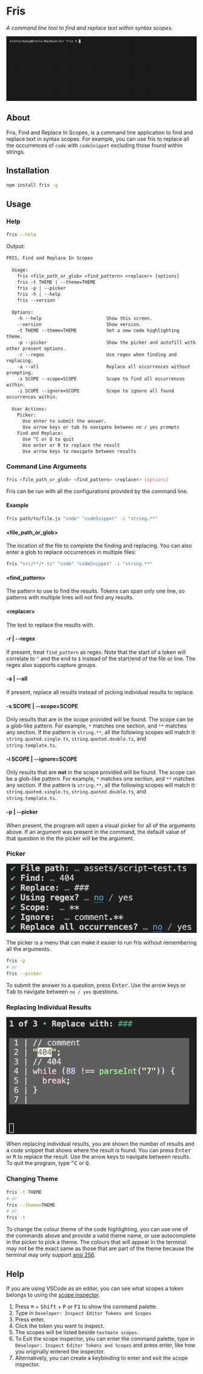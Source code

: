 # Fris

_A command line tool to find and replace text within syntax scopes._

![Example](assets/example.gif)

## About

Fris, Find and Replace In Scopes, is a command line application to find and replace text in syntax scopes. For example, you can use fris to replace all the occurrences of `code` with `codeSnippet` excluding those found within strings.

## Installation

```bash
npm install fris -g
```

## Usage

### Help

```bash
fris --help
```

Output:

```
FRIS, Find and Replace In Scopes

  Usage:
    fris <file_path_or_glob> <find_pattern> <replacer> [options]
    fris -t THEME | --theme=THEME
    fris -p | --picker
    fris -h | --help
    fris --version

  Options:
    -h --help                        Show this screen.
    --version                        Show version.
    -t THEME --theme=THEME           Set a new code highlighting theme.
    -p --picker                      Show the picker and autofill with other present options.
    -r --regex                       Use regex when finding and replacing.
    -a --all                         Replace all occurrences without prompting.
    -s SCOPE --scope=SCOPE           Scope to find all occurrences within.
    -i SCOPE --ignore=SCOPE          Scope to ignore all found occurrences within.

  User Actions:
    Picker:
      Use enter to submit the answer.
      Use arrow keys or tab to navigate between no / yes prompts
    Find and Replace:
      Use ^C or Q to quit
      Use enter or R to replace the result
      Use arrow keys to navigate between results
```

### Command Line Arguments

```bash
fris <file_path_or_glob> <find_pattern> <replacer> [options]
```

Fris can be run with all the configurations provided by the command line.

#### Example

```bash
fris path/to/file.js "code" "codeSnippet" -i "string.**"
```

#### \<file_path_or_glob\>

The location of the file to complete the finding and replacing. You can also enter a glob to replace occurrences in multiple files:

```bash
fris "src/**/*.ts" "code" "codeSnippet" -i "string.**"
```

#### \<find_pattern\>

The pattern to use to find the results. Tokens can span only one line, so patterns with multiple lines will not find any results.

#### \<replacer\>

The text to replace the results with.

#### -r | --regex

If present, treat `find_pattern` as regex. Note that the start of a token will correlate to `^` and the end to `$` instead of the start/end of the file or line. The regex also supports capture groups.

#### -a | --all

If present, replace all results instead of picking individual results to replace.

#### -s SCOPE | --scope=SCOPE

Only results that are in the scope provided will be found. The scope can be a glob-like pattern. For example, `*` matches one section, and `**` matches any section. If the pattern is `string.**`, all the following scopes will match it: `string.quoted.single.ts`, `string.quoted.double.ts`, and `string.template.ts`.

#### -i SCOPE | --ignore=SCOPE

Only results that are **not** in the scope provided will be found. The scope can be a glob-like pattern. For example, `*` matches one section, and `**` matches any section. If the pattern is `string.**`, all the following scopes will match it: `string.quoted.single.ts`, `string.quoted.double.ts`, and `string.template.ts`.

#### -p | --picker

When present, the program will open a visual picker for all of the arguments above. If an argument was present in the command, the default value of that question in the the picker will be the argument.

### Picker

![picker](assets/picker.jpeg)

The picker is a menu that can make it easier to run fris without remembering all the arguments.

```bash
fris -p
# or
fris --picker
```

To submit the answer to a question, press <kbd>Enter</kbd>. Use the arrow keys or <kbd>Tab</kbd> to navigate between `no / yes` questions.

### Replacing Individual Results

![Example of replacing an individual result](assets/replace-individual.png)

When replacing individual results, you are shown the number of results and a code snippet that shows where the result is found. You can press <kbd>Enter</kbd> or <kbd>R</kbd> to replace the result. Use the arrow keys to navigate between results. To quit the program, type <kbd>^C</kbd> or <kbd>Q</kbd>.

### Changing Theme

```bash
fris -t THEME
# or
fris --theme=THEME
# or
fris -t
```

To change the colour theme of the code highlighting, you can use one of the commands above and provide a valid theme name, or use autocomplete in the picker to pick a theme. The colours that will appear in the terminal may not be the exact same as those that are part of the theme because the terminal may only support [ansi 256](https://www.ditig.com/256-colors-cheat-sheet).

## Help

If you are using VSCode as an editor, you can see what scopes a token belongs to using the [scope inspector](https://code.visualstudio.com/api/language-extensions/syntax-highlight-guide#scope-inspector).

1. Press <kbd>⌘</kbd> + <kbd>Shift</kbd> + <kbd>P</kbd> or <kbd>F1</kbd> to show the command palette.
2. Type in `Developer: Inspect Editor Tokens and Scopes`
3. Press enter.
4. Click the token you want to inspect.
5. The scopes will be listed beside `textmate scopes`.
6. To Exit the scope inspector, you can enter the command palette, type in `Developer: Inspect Editor Tokens and Scopes` and press enter, like how you originally entered the inspector.
7. Alternatively, you can create a keybinding to enter and exit the scope inspector.
